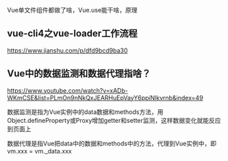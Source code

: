 Vue单文件组件都做了啥，Vue.use能干啥，原理

## vue-cli4之vue-loader工作流程 

https://www.jianshu.com/p/dfd9bcd9ba30



## Vue中的数据监测和数据代理指啥？
https://www.youtube.com/watch?v=xADb-WKmCSE&list=PLmOn9nNkQxJEARHuEpVayY6ppiNlkvrnb&index=49

数据监测是指为Vue实例中的data数据和methods方法，用Object.defineProperty或Proxy增加getter和setter监测，这样数据变化就能反应到页面上

数据代理是指Vue把data中的数据和methods中的方法，代理到Vue实例中，即vm.xxx = vm._data.xxx
